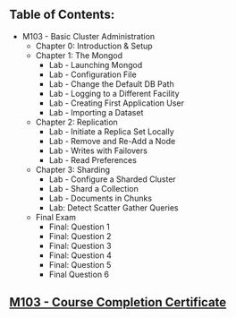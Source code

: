 ## Table of Contents:
- M103 - Basic Cluster Administration
  * Chapter 0:  Introduction & Setup
  * Chapter 1: The Mongod
    + Lab - Launching Mongod
    + Lab - Configuration File
    + Lab - Change the Default DB Path
    + Lab - Logging to a Different Facility
    + Lab - Creating First Application User
    + Lab - Importing a Dataset
  * Chapter 2: Replication
    + Lab - Initiate a Replica Set Locally
    + Lab - Remove and Re-Add a Node
    + Lab - Writes with Failovers
    + Lab - Read Preferences
  * Chapter 3: Sharding
    + Lab - Configure a Sharded Cluster
    + Lab - Shard a Collection
    + Lab - Documents in Chunks
    + Lab: Detect Scatter Gather Queries
  * Final Exam
    + Final: Question 1
    + Final: Question 2
    + Final: Question 3
    + Final: Question 4
    + Final: Question 5
    + Final Question  6
    
## <a href='http://university.mongodb.com/course_completion/3d2799a9-90ba-4fbc-9f33-a7bc3ff17c2e'>M103 - Course Completion Certificate</a>
